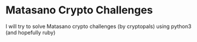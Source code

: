 # Matasano Crypto Challenges

I will try to solve Matasano crypto challenges (by cryptopals) using python3 (and hopefully ruby)

